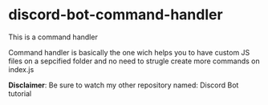 # discord-bot-command-handler

This is a command handler




Command handler is basically the one wich helps you to have custom JS files on a sepcified folder and no need to strugle create more commands on index.js


**Disclaimer**: Be sure to watch my other repository named: Discord Bot tutorial
